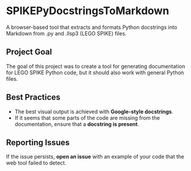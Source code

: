 # SPIKEPyDocstringsToMarkdown
A browser-based tool that extracts and formats Python docstrings into Markdown from .py and .llsp3 (LEGO SPIKE) files.

## Project Goal

The goal of this project was to create a tool for generating documentation for LEGO SPIKE Python code, but it should also work with general Python files. 

## Best Practices

- The best visual output is achieved with **Google-style docstrings**.
- If it seems that some parts of the code are missing from the documentation, ensure that a **docstring is present**.

## Reporting Issues

If the issue persists, **open an issue** with an example of your code that the web tool failed to detect.


